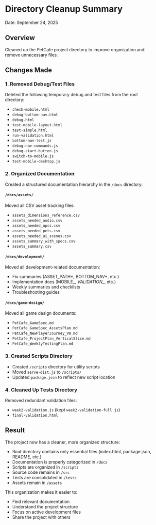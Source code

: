 # Directory Cleanup Summary

Date: September 24, 2025

## Overview

Cleaned up the PetCafe project directory to improve organization and remove unnecessary files.

## Changes Made

### 1. Removed Debug/Test Files
Deleted the following temporary debug and test files from the root directory:
- `check-mobile.html`
- `debug-bottom-nav.html`
- `debug.html`
- `test-mobile-layout.html`
- `test-simple.html`
- `run-validation.html`
- `bottom-nav-test.js`
- `debug-nav-commands.js`
- `debug-start-button.js`
- `switch-to-mobile.js`
- `test-mobile-desktop.js`

### 2. Organized Documentation
Created a structured documentation hierarchy in the `/docs` directory:

#### `/docs/assets/`
Moved all CSV asset tracking files:
- `assets_dimensions_reference.csv`
- `assets_needed_audio.csv`
- `assets_needed_npcs.csv`
- `assets_needed_pets.csv`
- `assets_needed_ui_scenes.csv`
- `assets_summary_with_specs.csv`
- `assets_summary.csv`

#### `/docs/development/`
Moved all development-related documentation:
- Fix summaries (ASSET_PATH*, BOTTOM_NAV*, etc.)
- Implementation docs (MOBILE_*, VALIDATION_*, etc.)
- Weekly summaries and checklists
- Troubleshooting guides

#### `/docs/game-design/`
Moved all game design documents:
- `PetCafe_GameSpec.md`
- `PetCafe_GameSpec_AssetsPlan.md`
- `PetCafe_NewPlayerJourney_V0.md`
- `PetCafe_ProjectPlan_VerticalSlice.md`
- `PetCafe_WeeklyTestingPlan.md`

### 3. Created Scripts Directory
- Created `/scripts` directory for utility scripts
- Moved `serve-dist.js` to `/scripts/`
- Updated `package.json` to reflect new script location

### 4. Cleaned Up Tests Directory
Removed redundant validation files:
- `week2-validation.js` (kept `week2-validation-full.js`)
- `final-validation.html`

## Result

The project now has a cleaner, more organized structure:
- Root directory contains only essential files (index.html, package.json, README, etc.)
- Documentation is properly categorized in `/docs`
- Scripts are organized in `/scripts`
- Source code remains in `/src`
- Tests are consolidated in `/tests`
- Assets remain in `/assets`

This organization makes it easier to:
- Find relevant documentation
- Understand the project structure
- Focus on active development files
- Share the project with others
